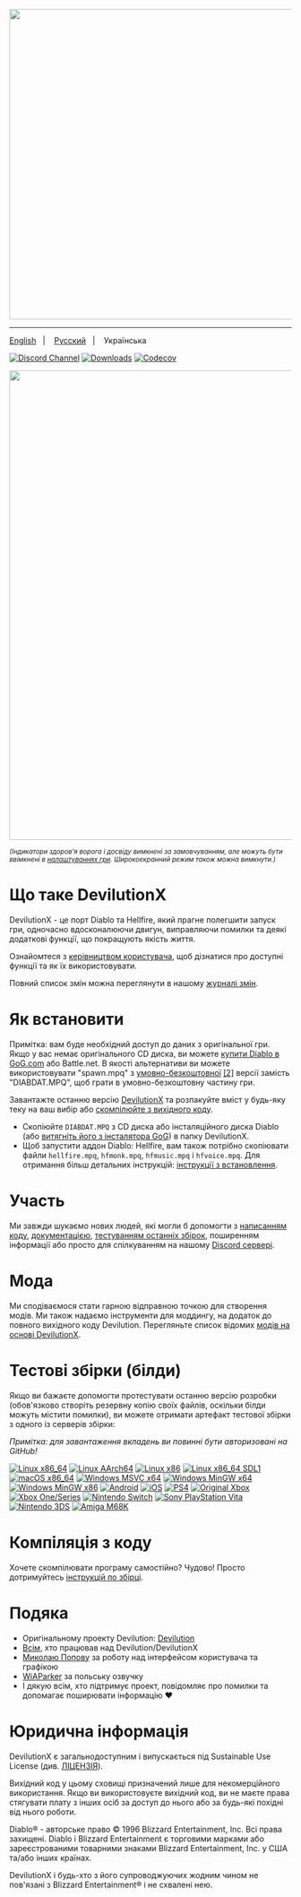 <p align="center">
<img width="554" src="https://user-images.githubusercontent.com/204594/113575181-c946a400-961d-11eb-8347-a8829fa3830c.png">
</p>

---

<a href="README.md">English</a>
&nbsp;&nbsp;| &nbsp;&nbsp;
<a href="README-ru.md">Русский</a>
&nbsp;&nbsp;| &nbsp;&nbsp;
Українська

[![Discord Channel](https://img.shields.io/discord/518540764754608128?color=%237289DA&logo=discord&logoColor=%23FFFFFF)](https://discord.gg/devilutionx)
[![Downloads](https://img.shields.io/github/downloads/diasurgical/devilutionX/total.svg)](https://github.com/diasurgical/devilutionX/releases/latest)
[![Codecov](https://codecov.io/gh/diasurgical/devilutionX/branch/master/graph/badge.svg)](https://codecov.io/gh/diasurgical/devilutionX)

<p align="center">
<img width="838" src="https://github.com/user-attachments/assets/bf3f7f0d-7319-45a6-9615-94537198b3da">
</p>

<sub>*(Індикатори здоров'я ворога і досвіду вимкнені за замовчуванням, але можуть бути ввімкнені в [налаштуваннях гри](https://github.com/diasurgical/devilutionX/wiki/DevilutionX-diablo.ini-configuration-guide). Широкоекранний режим також можна вимкнути.)*</sub>

# Що таке DevilutionX

DevilutionX - це порт Diablo та Hellfire, який прагне полегшити запуск гри, одночасно вдосконалюючи двигун, виправляючи помилки та деякі додаткові функції, що покращують якість життя.

Ознайомтеся з [керівництвом користувача](https://github.com/diasurgical/devilutionX/wiki), щоб дізнатися про доступні функції та як їх використовувати.

Повний список змін можна переглянути в нашому [журналі змін](CHANGELOG.MD).

# Як встановити

Примітка: вам буде необхідний доступ до даних з оригінальної гри. Якщо у вас немає оригінального CD диска, ви можете [купити Diablo в GoG.com](https://www.gog.com/game/diablo) або Battle.net. В якості альтернативи ви можете використовувати "spawn.mpq" з [умовно-безкоштовної](https://github.com/diasurgical/devilutionx-assets/releases/latest/download/spawn.mpq) [[2]](http://ftp.blizzard.com/pub/demos/diablosw.exe) версії замість "DIABDAT.MPQ", щоб грати в умовно-безкоштовну частину гри.

Завантажте останню версію [DevilutionX](https://github.com/diasurgical/devilutionX/releases/latest) та розпакуйте вміст у будь-яку теку на ваш вибір або [скомпілюйте з вихідного коду](#building-from-source).

- Скопіюйте `DIABDAT.MPQ` з CD диска або інсталяційного диска Diablo (або [витягніть його з інсталятора GoG](https://github.com/diasurgical/devilutionX/wiki/Extracting-MPQs-from-the-GoG-installer)) в папку DevilutionX.
- Щоб запустити аддон Diablo: Hellfire, вам також потрібно скопіювати файли `hellfire.mpq`, `hfmonk.mpq`, `hfmusic.mpq` і `hfvoice.mpq`.
Для отримання більш детальних інструкцій: [інструкції з встановлення](installing.md).

# Участь

Ми завжди шукаємо нових людей, які могли б допомогти з [написанням коду](CONTRIBUTING.md), [документацією](https://github.com/diasurgical/devilutionX/wiki), [тестуванням останніх збірок](#test-builds), поширенням інформації або просто для спілкуванням на нашому [Discord сервері](https://discord.gg/devilutionx).

# Мода

Ми сподіваємося стати гарною відправною точкою для створення модів. Ми також надаємо інструменти для моддингу, на додаток до повного вихідного коду Devilution. Перегляньте список відомих [модів на основі DevilutionX](https://github.com/diasurgical/devilutionX/wiki/Mods).

# Тестові збірки (білди)

Якщо ви бажаєте допомогти протестувати останню версію розробки (обов'язково створіть резервну копію своїх файлів, оскільки білди можуть містити помилки), ви можете отримати артефакт тестової збірки з одного із серверів збірки:

*Примітка: для завантаження вкладень ви повинні бути авторизовані на GitHub!*

[![Linux x86_64](https://github.com/diasurgical/devilutionX/actions/workflows/Linux_x86_64.yml/badge.svg)](https://github.com/diasurgical/devilutionX/actions/workflows/Linux_x86_64.yml?query=branch%3Amaster)
[![Linux AArch64](https://github.com/diasurgical/devilutionX/actions/workflows/Linux_aarch64.yml/badge.svg)](https://github.com/diasurgical/devilutionX/actions/workflows/Linux_aarch64.yml?query=branch%3Amaster)
[![Linux x86](https://github.com/diasurgical/devilutionX/actions/workflows/Linux_x86.yml/badge.svg)](https://github.com/diasurgical/devilutionX/actions/workflows/Linux_x86.yml?query=branch%3Amaster)
[![Linux x86_64 SDL1](https://github.com/diasurgical/devilutionX/actions/workflows/Linux_x86_64_SDL1.yml/badge.svg)](https://github.com/diasurgical/devilutionX/actions/workflows/Linux_x86_64_SDL1.yml?query=branch%3Amaster)
[![macOS x86_64](https://github.com/diasurgical/devilutionX/actions/workflows/macOS_x86_64.yml/badge.svg)](https://github.com/diasurgical/devilutionX/actions/workflows/macOS_x86_64.yml?query=branch%3Amaster)
[![Windows MSVC x64](https://github.com/diasurgical/devilutionX/actions/workflows/Windows_MSVC_x64.yml/badge.svg)](https://github.com/diasurgical/devilutionX/actions/workflows/Windows_MSVC_x64.yml?query=branch%3Amaster)
[![Windows MinGW x64](https://github.com/diasurgical/devilutionX/actions/workflows/Windows_MinGW_x64.yml/badge.svg)](https://github.com/diasurgical/devilutionX/actions/workflows/Windows_MinGW_x64.yml?query=branch%3Amaster)
[![Windows MinGW x86](https://github.com/diasurgical/devilutionX/actions/workflows/Windows_MinGW_x86.yml/badge.svg)](https://github.com/diasurgical/devilutionX/actions/workflows/Windows_MinGW_x86.yml?query=branch%3Amaster)
[![Android](https://github.com/diasurgical/devilutionX/actions/workflows/Android.yml/badge.svg)](https://github.com/diasurgical/devilutionX/actions/workflows/Android.yml?query=branch%3Amaster)
[![iOS](https://github.com/diasurgical/devilutionX/actions/workflows/iOS.yml/badge.svg)](https://github.com/diasurgical/devilutionX/actions/workflows/iOS.yml?query=branch%3Amaster)
[![PS4](https://github.com/diasurgical/devilutionX/actions/workflows/PS4.yml/badge.svg)](https://github.com/diasurgical/devilutionX/actions/workflows/PS4.yml?query=branch%3Amaster)
[![Original Xbox](https://github.com/diasurgical/devilutionX/actions/workflows/xbox_nxdk.yml/badge.svg)](https://github.com/diasurgical/devilutionX/actions/workflows/xbox_nxdk.yml?query=branch%3Amaster)
[![Xbox One/Series](https://github.com/diasurgical/devilutionX/actions/workflows/xbox_one.yml/badge.svg)](https://github.com/diasurgical/devilutionX/actions/workflows/xbox_one.yml?query=branch%3Amaster)
[![Nintendo Switch](https://github.com/diasurgical/devilutionX/actions/workflows/switch.yml/badge.svg)](https://github.com/diasurgical/devilutionX/actions/workflows/switch.yml)
[![Sony PlayStation Vita](https://github.com/diasurgical/devilutionX/actions/workflows/vita.yml/badge.svg)](https://github.com/diasurgical/devilutionX/actions/workflows/vita.yml)
[![Nintendo 3DS](https://github.com/diasurgical/devilutionX/actions/workflows/3ds.yml/badge.svg)](https://github.com/diasurgical/devilutionX/actions/workflows/3ds.yml)
[![Amiga M68K](https://github.com/diasurgical/devilutionX/actions/workflows/amiga-m68k.yml/badge.svg)](https://github.com/diasurgical/devilutionX/actions/workflows/amiga-m68k.yml)

# Компіляція з коду

Хочете скомпілювати програму самостійно? Чудово! Просто дотримуйтесь [інструкцій по збірці](building.md).

# Подяка

- Оригінальному проекту Devilution: [Devilution](https://github.com/diasurgical/devilution#credits)
- [Всім](https://github.com/diasurgical/devilutionX/graphs/contributors), хто працював над Devilution/DevilutionX
- [Миколаю Попову](https://www.instagram.com/nikolaypopovz/) за роботу над інтерфейсом користувача та графікою
- [WiAParker](https://wiaparker.pl/projekty/diablo-hellfire/) за польську озвучку
- І дякую всім, хто підтримує проект, повідомляє про помилки та допомагає поширювати інформацію ❤️

# Юридична інформація

DevilutionX є загальнодоступним і випускається під Sustainable Use License (див. [ЛІЦЕНЗІЯ](LICENSE.md)).

Вихідний код у цьому сховищі призначений лише для некомерційного використання. Якщо ви використовуєте вихідний код, ви не маєте права стягувати плату з інших осіб за доступ до нього або за будь-які похідні від нього роботи.

Diablo® - авторське право © 1996 Blizzard Entertainment, Inc. Всі права захищені. Diablo і Blizzard Entertainment є торговими марками або зареєстрованими товарними знаками Blizzard Entertainment, Inc. у США та/або інших країнах.

DevilutionX і будь-хто з його супроводжуючих жодним чином не пов'язані з Blizzard Entertainment® і не схвалені нею.
